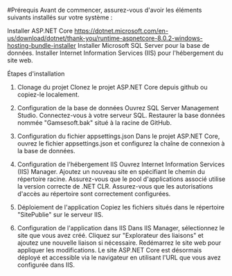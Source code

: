 #Prérequis
Avant de commencer, assurez-vous d'avoir les éléments suivants installés sur votre système :

Installer ASP.NET Core https://dotnet.microsoft.com/en-us/download/dotnet/thank-you/runtime-aspnetcore-8.0.2-windows-hosting-bundle-installer
Installer Microsoft SQL Server pour la base de données.
Installer Internet Information Services (IIS) pour l'hébergement du site web.

Étapes d'installation
1. Clonage du projet
Clonez le projet ASP.NET Core depuis github ou copiez-le localement.

2. Configuration de la base de données
Ouvrez SQL Server Management Studio.
Connectez-vous à votre serveur SQL.
Restaurer la base données nommée "Gamsesoft.bak" situé à la racine de GitHub.

3. Configuration du fichier appsettings.json
Dans le projet ASP.NET Core, ouvrez le fichier appsettings.json et configurez la chaîne de connexion à la base de données.

4. Configuration de l'hébergement IIS
Ouvrez Internet Information Services (IIS) Manager.
Ajoutez un nouveau site en spécifiant le chemin du répertoire racine.
Assurez-vous que le pool d'applications associé utilise la version correcte de .NET CLR.
Assurez-vous que les autorisations d'accès au répertoire sont correctement configurées.

5. Déploiement de l'application
Copiez les fichiers situés dans le répertoire "SitePublie" sur le serveur IIS.

6. Configuration de l'application dans IIS
Dans IIS Manager, sélectionnez le site que vous avez créé.
Cliquez sur "Explorateur des liaisons" et ajoutez une nouvelle liaison si nécessaire.
Redémarrez le site web pour appliquer les modifications.
Le site ASP.NET Core est désormais déployé et accessible via le navigateur en utilisant l'URL que vous avez configurée dans IIS.
